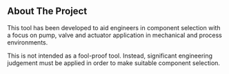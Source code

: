 ## About The Project

This tool has been developed to aid engineers in component selection with a focus on pump, valve and actuator application in mechanical and process environments. 

This is not intended as a fool-proof tool. Instead, significant engineering judgement must be applied in order to make suitable component selection.
